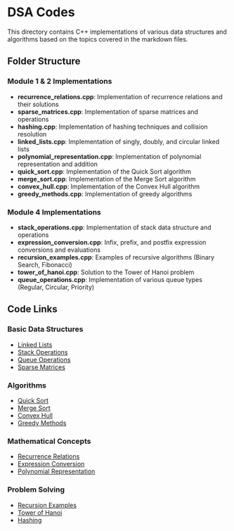 # DSA Codes

This directory contains C++ implementations of various data structures and algorithms based on the topics covered in the markdown files.

## Folder Structure

### Module 1 & 2 Implementations
- **recurrence_relations.cpp**: Implementation of recurrence relations and their solutions
- **sparse_matrices.cpp**: Implementation of sparse matrices and operations
- **hashing.cpp**: Implementation of hashing techniques and collision resolution
- **linked_lists.cpp**: Implementation of singly, doubly, and circular linked lists
- **polynomial_representation.cpp**: Implementation of polynomial representation and addition
- **quick_sort.cpp**: Implementation of the Quick Sort algorithm
- **merge_sort.cpp**: Implementation of the Merge Sort algorithm
- **convex_hull.cpp**: Implementation of the Convex Hull algorithm
- **greedy_methods.cpp**: Implementation of greedy algorithms

### Module 4 Implementations
- **stack_operations.cpp**: Implementation of stack data structure and operations
- **expression_conversion.cpp**: Infix, prefix, and postfix expression conversions and evaluations
- **recursion_examples.cpp**: Examples of recursive algorithms (Binary Search, Fibonacci)
- **tower_of_hanoi.cpp**: Solution to the Tower of Hanoi problem
- **queue_operations.cpp**: Implementation of various queue types (Regular, Circular, Priority)

## Code Links

### Basic Data Structures
- [Linked Lists](linked_lists.cpp)
- [Stack Operations](stack_operations.cpp)
- [Queue Operations](queue_operations.cpp)
- [Sparse Matrices](sparse_matrices.cpp)

### Algorithms
- [Quick Sort](quick_sort.cpp)
- [Merge Sort](merge_sort.cpp)
- [Convex Hull](convex_hull.cpp)
- [Greedy Methods](greedy_methods.cpp)

### Mathematical Concepts
- [Recurrence Relations](recurrence_relations.cpp)
- [Expression Conversion](expression_conversion.cpp)
- [Polynomial Representation](polynomial_representation.cpp)

### Problem Solving
- [Recursion Examples](recursion_examples.cpp)
- [Tower of Hanoi](tower_of_hanoi.cpp)
- [Hashing](hashing.cpp)
